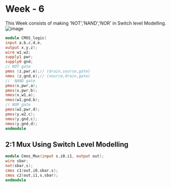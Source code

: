 # Week - 6
This Week consists of making 'NOT','NAND','NOR' in Switch level Modelling.
![image](https://github.com/user-attachments/assets/92db19d3-0d85-42b7-83db-4e7554c08ede)

```verilog
module CMOS_logic(
input a,b,c,d,e,
output x,y,z);
wire w1,w2;
supply1 pwr;
supply0 gnd;
// NOT gate
pmos (z,pwr,e);// (drain,source,gate)
nmos (z,gnd,e);// (source,drain,gate)
//  NAND gate
pmos(x,pwr,a);
pmos(x,pwr,b);
nmos(x,w1,a);
nmos(w1,gnd,b);
// NOR gate
pmos(w2,pwr,d);
pmos(y,w2,c);
nmos(y,gnd,c);
nmos(y,gnd,d);
endmodule
````
## 2:1 Mux Using Switch Level Modelling

```verilog
module Cmos_Mux(input s,i0,i1, output out);
wire sbar;
not(sbar,s);
cmos c1(out,i0,sbar,s);
cmos c2(out,i1,s,sbar);
endmodule
```
